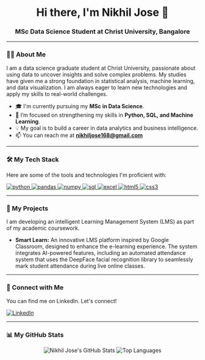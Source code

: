 <div id="header" align="center">
  <h1>
    Hi there, I'm Nikhil Jose 👋
  </h1>
  <h3>
    MSc Data Science Student at Christ University, Bangalore
  </h3>
</div>

--- 

### 👨‍💻 About Me

I am a data science graduate student at Christ University, passionate about using data to uncover insights and solve complex problems. My studies have given me a strong foundation in statistical analysis, machine learning, and data visualization. I am always eager to learn new technologies and apply my skills to real-world challenges.

- 🎓 I'm currently pursuing my **MSc in Data Science**.
- 🌱 I’m focused on strengthening my skills in **Python, SQL, and Machine Learning**.
- 💡 My goal is to build a career in data analytics and business intelligence.
- 📫 You can reach me at **nikhiljose168@gmail.com**

---

### 🛠️ My Tech Stack

Here are some of the tools and technologies I'm proficient with:

<p align="left">
  <a href="https://www.python.org" target="_blank" rel="noreferrer">
    <img src="https://img.shields.io/badge/Python-3776AB?style=for-the-badge&logo=python&logoColor=white" alt="python" />
  </a>
  <a href="https://pandas.pydata.org/" target="_blank" rel="noreferrer">
    <img src="https://img.shields.io/badge/Pandas-150458?style=for-the-badge&logo=pandas&logoColor=white" alt="pandas" />
  </a>
  <a href="https://numpy.org/" target="_blank" rel="noreferrer">
    <img src="https://img.shields.io/badge/NumPy-013243?style=for-the-badge&logo=numpy&logoColor=white" alt="numpy" />
  </a>
  <a href="https://www.microsoft.com/en-us/sql-server" target="_blank" rel="noreferrer">
    <img src="https://img.shields.io/badge/SQL-025E8C?style=for-the-badge&logo=microsoft-sql-server&logoColor=white" alt="sql" />
  </a>
  <a href="https://www.microsoft.com/en-us/microsoft-365/excel" target="_blank" rel="noreferrer">
    <img src="https://img.shields.io/badge/Excel-217346?style=for-the-badge&logo=microsoft-excel&logoColor=white" alt="excel" />
  </a>
  <a href="https://www.w3.org/html/" target="_blank" rel="noreferrer">
    <img src="https://img.shields.io/badge/HTML5-E34F26?style=for-the-badge&logo=html5&logoColor=white" alt="html5" />
  </a>
  <a href="https://www.w3.org/css/" target="_blank" rel="noreferrer">
    <img src="https://img.shields.io/badge/CSS3-1572B6?style=for-the-badge&logo=css3&logoColor=white" alt="css3" />
  </a>
</p>

---

### 🚀 My Projects

I am developing an intelligent Learning Management System (LMS) as part of my academic coursework.

-   **Smart Learn:** An innovative LMS platform inspired by Google Classroom, designed to enhance the e-learning experience. The system integrates AI-powered features, including an automated attendance system that uses the DeepFace facial recognition library to seamlessly mark student attendance during live online classes.

---

### 🔗 Connect with Me

You can find me on LinkedIn. Let's connect!

<p align="left">
  <a href="https://www.linkedin.com/in/nikhil-jose-" target="_blank">
    <img src="https://img.shields.io/badge/LinkedIn-0077B5?style=for-the-badge&logo=linkedin&logoColor=white" alt="LinkedIn">
  </a>
</p>

---

### 📊 My GitHub Stats

<div align="center">
  <img src="https://github-readme-stats.vercel.app/api?username=nikhiljose7&show_icons=true&theme=tokyonight&hide_border=true&count_private=true" alt="Nikhil Jose's GitHub Stats" />
  <img src="https://github-readme-stats.vercel.app/api/top-langs/?username=nikhiljose7&layout=compact&theme=tokyonight&hide_border=true" alt="Top Languages" />
</div>
